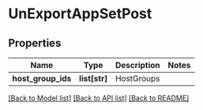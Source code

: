 # UnExportAppSetPost

## Properties
Name | Type | Description | Notes
------------ | ------------- | ------------- | -------------
**host_group_ids** | **list[str]** | HostGroups | 

[[Back to Model list]](../README.md#documentation-for-models) [[Back to API list]](../README.md#documentation-for-api-endpoints) [[Back to README]](../README.md)


